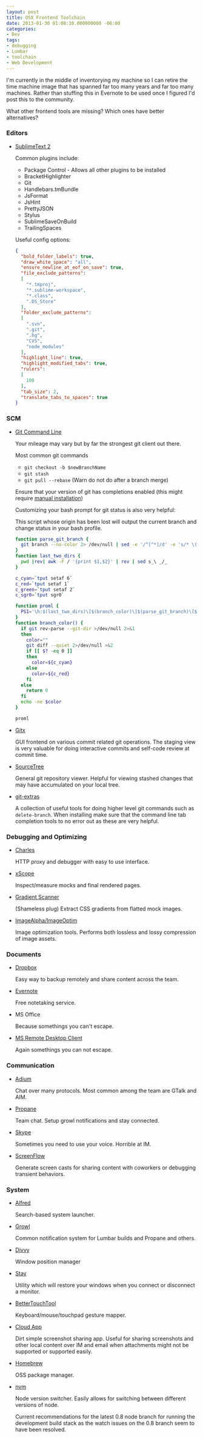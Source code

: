 ```yaml
---
layout: post
title: OSX Frontend Toolchain
date: 2013-01-30 01:08:10.000000000 -06:00
categories:
- Dev
tags:
- debugging
- Lumbar
- toolchain
- Web Development
---
```


I'm currently in the middle of inventorying my machine so I can retire the time machine image that has spanned far too many years and far too many machines. Rather than stuffing this in Evernote to be used once I figured I'd post this to the community.

What other frontend tools are missing? Which ones have better alternatives?

### Editors

- [SublimeText 2](http://www.sublimetext.com/)

  Common plugins include:

  - Package Control - Allows all other plugins to be installed
  - BracketHighlighter
  - Git
  - Handlebars.tmBundle
  - JsFormat
  - JsHint
  - PrettyJSON
  - Stylus
  - SublimeSaveOnBuild
  - TrailingSpaces


  Useful config options:

  ```json
  {
    "bold_folder_labels": true,
    "draw_white_space": "all",
    "ensure_newline_at_eof_on_save": true,
    "file_exclude_patterns":
    [
      "*.tmproj",
      "*.sublime-workspace",
      "*.class",
      ".DS_Store"
    ],
    "folder_exclude_patterns":
    [
      ".svn",
      ".git",
      ".hg",
      "CVS",
      "node_modules"
    ],
    "highlight_line": true,
    "highlight_modified_tabs": true,
    "rulers":
    [
      100
    ],
    "tab_size": 2,
    "translate_tabs_to_spaces": true
  }
  ```

### SCM

- [Git Command Line](http://git-scm.com/)

  Your mileage may vary but by far the strongest git client out there.

  Most common git commands

  - `git checkout -b $newBranchName`
  - `git stash`
  -  `git pull --rebase` (Warn do not do after a branch merge)

  Ensure that your version of git has completions enabled (this might require [manual installation](https://gist.github.com/972430))

  Customizing your bash prompt for git status is also very helpful:

  This script whose origin has been lost will output the current branch and change status in your bash profile.

  ```bash
  function parse_git_branch {
    git branch --no-color 2> /dev/null | sed -e '/^[^*]/d' -e 's/* \(.*\)/(\1)/'
  }
  function last_two_dirs {
    pwd |rev| awk -F / '{print $1,$2}' | rev | sed s_\ _/_
  }

  c_cyan=`tput setaf 6`
  c_red=`tput setaf 1`
  c_green=`tput setaf 2`
  c_sgr0=`tput sgr0`

  function proml {
    PS1='\h:$(last_two_dirs)\[$(branch_color)\]$(parse_git_branch)\[${c_sgr0}\] \u\$ '
  }
  function branch_color() {
    if git rev-parse --git-dir >/dev/null 2>&1
    then
      color=""
      git diff --quiet 2>/dev/null >&2
      if [[ $? -eq 0 ]]
      then
        color=${c_cyan}
      else
        color=${c_red}
      fi
    else
      return 0
    fi
    echo -ne $color
  }

  proml
  ```

- [Gitx](http://rowanj.github.com/gitx/)

  GUI frontend on various commit related git operations. The staging view is very valuable for doing interactive commits and self-code review at commit time.

- [SourceTree](http://www.sourcetreeapp.com/)

  General git repository viewer. Helpful for viewing stashed changes that may have accumulated on your local tree.

- [git-extras](https://github.com/visionmedia/git-extras)

  A collection of useful tools for doing higher level git commands such as `delete-branch`. When installing make sure that the command line tab completion tools to no error out as these are very helpful.

### Debugging and Optimizing

- [Charles](http://www.charlesproxy.com/)

  HTTP proxy and debugger with easy to use interface.

- [xScope](http://iconfactory.com/software/xscope)

  Inspect/measure mocks and final rendered pages.

- [Gradient Scanner](http://www.gradient-scanner.com/)

  (Shameless plug) Extract CSS gradients from flatted mock images.

- [ImageAlpha/ImageOptim](http://pngmini.com/)

  Image optimization tools. Performs both lossless and lossy compression of image assets.

### Documents

- [Dropbox](https://www.dropbox.com/)
  
  Easy way to backup remotely and share content across the team.

- [Evernote](http://evernote.com/)

  Free notetaking service.

- MS Office

  Because somethings you can't escape.

- [MS Remote Desktop Client](http://www.microsoft.com/mac/remote-desktop-client)

  Again somethings you can not escape.


### Communication

- [Adium](http://adium.im/)

  Chat over many protocols. Most common among the team are GTalk and AIM.

- [Propane](http://propaneapp.com/)

  Team chat. Setup growl notifications and stay connected.

- [Skype](http://beta.skype.com/en/)

  Sometimes you need to use your voice. Horrible at IM.

- [ScreenFlow](http://www.telestream.net/screenflow/overview.htm)

  Generate screen casts for sharing content with coworkers or debugging transient behaviors.

### System

- [Alfred](http://www.alfredapp.com/)

  Search-based system launcher.

- [Growl](http://growl.info/)

  Common notification system for Lumbar builds and Propane and others.

- [Divvy](http://mizage.com/divvy/)

  Window position manager

- [Stay](http://cordlessdog.com/stay/)

  Utility which will restore your windows when you connect or disconnect a monitor.

- [BetterTouchTool](http://www.boastr.de/)

  Keyboard/mouse/touchpad gesture mapper.

- [Cloud App](http://getcloudapp.com/)

  Dirt simple screenshot sharing app. Useful for sharing screenshots and other local content over IM and email when attachments might not be supported or supported easily.

- [Homebrew](http://mxcl.github.com/homebrew/)

  OSS package manager.

- [nvm](https://github.com/creationix/nvm)

  Node version switcher. Easily allows for switching between different versions of node.

  Current recommendations for the latest 0.8 node branch for running the development build stack as the watch issues on the 0.8 branch seem to have been resolved.